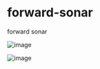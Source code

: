 # forward-sonar
forward sonar

![image](https://github.com/user-attachments/assets/0f656e5b-2010-4194-a8d9-e3796f4c5a2b)

![image](https://github.com/user-attachments/assets/44033808-231c-48f4-a135-8296f457c2ad)
